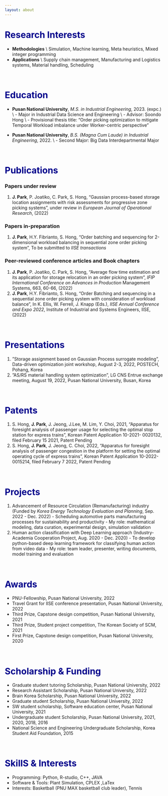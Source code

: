 ```yaml
---
layout: about 
---
```


# <span style="color:DarkBlue">Research Interests</span>
* <b>Methodologies</b> \\
  Simulation, Machine learning, Meta heuristics, Mixed integer programming
* <b>Applications</b> \\
  Supply chain management, Manufacturing and Logistics systems, Material handling, Scheduling

<br/>

# <span style="color:DarkBlue"> Education </span>
* <b>Pusan National University</b>, <i>M.S. in Industrial Engineering</i>, 2023. (expc.) \\
\- Major in Industrial Data Science and Engineering \\
\- Advisor: Soondo Hong \\
\- Provisional thesis title: “Order picking optimization to mitigate Temporal Workload imbalance under Worker-centric perspective”

* <b>Pusan National University</b>, <i>B.S. (Magna Cum Laude) in Industrial Engineering</i>, 2022. \\
\- Second Major: Big Data Interdepartmental Major

<br/>

# <span style="color:DarkBlue"> Publications </span>

### Papers under review
1. <b>J. Park</b>, P. Joatiko, C. Park, S. Hong, “Gaussian process-based storage location assignments with risk
assessments for progressive zone picking systems”, under review in <i>European Journal of Operational Research</i>, (2022)

### Papers in-preparation
1. <b>J. Park</b>, H.Y. Fibrianto, S. Hong, “Order batching and sequencing for 2-dimensional workload balancing in sequential zone order picking system”, To be submitted to <i>IISE transactions</i>

### Peer-reviewed conference articles and Book chapters
1. <b>J. Park</b>, P. Joatiko, C. Park, S. Hong, “Average flow time estimation and its application for storage
relocation in an order picking system”, <i>IFIP International Conference on Advances in Production</i>
Management Systems, 663, 60-66, (2022)
2. <b>J. Park</b>, H.Y. Fibrianto, S. Hong, “Order Batching and sequencing in a sequential zone order picking
system with consideration of workload balance”, In K. Ellis, W. Ferrell, J. Knapp (Eds.), <i>IISE Annual
Conference and Expo 2022</i>, Institute of Industrial and Systems Engineers, IISE, (2022)

<br/>

# <span style="color:DarkBlue"> Presentations</span>
1. ”Storage assignment based on Gaussian Process surrogate modeling”, Data-driven optimization joint
workshop, August 2-3, 2022, POSTECH, Pohang, Korea
2. ”AS/RS material handling system optimization”, LG CNS Entrue exchange meeting, August 19, 2022,
Pusan National University, Busan, Korea

<br/>

# <span style="color:DarkBlue"> Patents</span>
1. S. Hong, **J. Park**, J. Jeong, J.Lee, M. Lim, Y. Choi, 2021, “Apparatus for foresight analysis of passenger
usage for selecting the optimal stop station for express trains”, Korean Patent Application 10-2021-
0020132, filed February 15 2021, Patent Pending
2. S. Hong, **J. Park**, J. Jeong, C. Choi, 2022, “Apparatus for foresight analysis of passenger congestion
in the platform for setting the optimal operating cycle of express trains”, Korean Patent Application
10-2022-0015214, filed February 7 2022, Patent Pending

<br/>

# <span style="color:DarkBlue"> Projects</span>
1. Advancement of Resource Circulation (Remanufacturing) industry
(Funded by <i>Korea Energy Technology Evaluation and Planning</i>, Sep. 2022 - Dec. 2022)
\- Scheduling automotive parts manufacturing processes for sustainability and productivity
\- My role: mathematical modeling, data curation, experimental design, simulation validation
2. Human action classification with Deep Learning approach
(Industry-Academia Cooperation Project, Aug. 2020 - Dec. 2020)
\- To develop python-based deep learning framework for classifying human action from video data
\- My role: team leader, presenter, writing documents, model training and evaluation

<br/>

# <span style="color:DarkBlue"> Awards</span>
* PNU-Fellowship, Pusan National University, 2022 
* Travel Grant for IISE conference presentation, Pusan National University, 2022
* Third Prize, Capstone design competition, Pusan National University, 2021
* Third Prize, Student project competition, The Korean Society of SCM, 2021
* First Prize, Capstone design competition, Pusan National University, 2020

<br/>

# <span style="color:DarkBlue"> Scholarship & Funding</span>
* Graduate student tutoring Scholarship, Pusan National University, 2022
* Research Assistant Scholarship, Pusan National University, 2022
* Brain Korea Scholarship, Pusan National University, 2022
* Graduate student Scholarship, Pusan National University, 2022
* SW student scholarship, Software education center, Pusan National University, 2021
* Undergraduate student Scholarship, Pusan National University, 2021, 2020, 2018, 2016
* National Science and Engineering Undergraduate Scholarship, Korea Student Aid Foundation, 2015

<br/>

# <span style="color:DarkBlue"> SkillS & Interests</span>
* Programming: Python, R-studio, C++, JAVA
* Software & Tools: Plant Simulation, CPLEX ,LaTex
* Interests: Basketball (PNU MAX basketball club leader), Tennis

